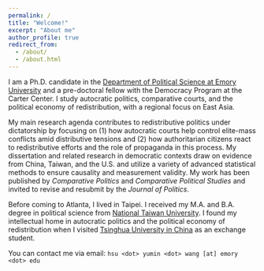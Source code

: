 ```yaml
---
permalink: /
title: "Welcome!"
excerpt: "About me"
author_profile: true
redirect_from: 
  - /about/
  - /about.html
---
```


I am a Ph.D. candidate in the [Department of Political Science at Emory University](http://polisci.emory.edu/home/) and a pre-doctoral fellow with the Democracy Program at the Carter Center. I study autocratic politics, comparative courts, and the political economy of redistribution, with a regional focus on East Asia. 

My main research agenda contributes to redistributive politics under dictatorship by focusing on (1) how autocratic courts help control elite-mass conflicts amid distributive tensions and (2) how authoritarian citizens react to redistributive efforts and the role of propaganda in this process. My dissertation and related research in democratic contexts draw on evidence from China, Taiwan, and the U.S. and utilize a variety of advanced statistical methods to ensure causality and measurement validity. My work has been published by _Comparative Politics_ and _Comparative Political Studies_ and invited to revise and resubmit by the _Journal of Politics_. 

Before coming to Atlanta, I lived in Taipei. I received my M.A. and B.A. degree in political science from [National Taiwan University](https://www.ntu.edu.tw/english/). I found my intellectual home in autocratic politics and the political economy of redistribution when I visited [Tsinghua University in China](https://www.tsinghua.edu.cn/en/) as an exchange student.

You can contact me via email: `hsu <dot> yumin <dot> wang [at] emory <dot> edu`
